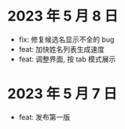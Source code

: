# 2023 年 5 月 8 日

- fix: 修复候选名显示不全的 bug
- feat: 加快姓名列表生成速度
- feat: 调整界面, 按 tab 模式展示

# 2023 年 5 月 7 日

- feat: 发布第一版
